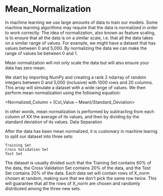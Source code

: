 # Mean_Normalization

In machine learning we use large amounts of data to train our models. Some machine learning algorithms may require that the data is normalized in order to work correctly. The idea of normalization, also known as feature scaling, is to ensure that all the data is on a similar scale, i.e. that all the data takes on a similar range of values. For example, we might have a dataset that has values between 0 and 5,000. By normalizing the data we can make the range of values be between 0 and 1.

Mean normalization will not only scale the data but will also ensure your data has zero mean.

We start by importing NumPy and creating a rank 2 ndarray of random integers between 0 and 5,000 (inclusive) with 1000 rows and 20 columns. This array will simulate a dataset with a wide range of values. We then perform mean normalization using the following equation:

<Normalized_Column = (Col_Value – Mean)/Standard_Deviation>

In other words, mean normalization is performed by subtracting from each column of XX the average of its values, and then by dividing by the standard deviation of its values.
Data Separation

After the data has been mean normalized, it is customary in machine learnig to split our dataset into three sets:

    Training Set
    Cross Validation Set
    Test Set

The dataset is usually divided such that the Training Set contains 60% of the data, the Cross Validation Set contains 20% of the data, and the Test Set contains 20% of the data. Each data set will contain rows of X_norm chosen at random, making sure that we don't pick the same row twice. This will guarantee that all the rows of X_norm are chosen and randomly distributed among the three new sets.
